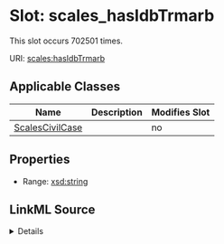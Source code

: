 

# Slot: scales_hasIdbTrmarb




This slot occurs 702501 times.


URI: [scales:hasIdbTrmarb](http://schemas.scales-okn.org/rdf/scales#hasIdbTrmarb)



<!-- no inheritance hierarchy -->





## Applicable Classes

| Name | Description | Modifies Slot |
| --- | --- | --- |
| [ScalesCivilCase](../classes/ScalesCivilCase.md) |  |  no  |







## Properties

* Range: [xsd:string](http://www.w3.org/2001/XMLSchema#string)







## LinkML Source

<details>

```yaml
name: scales_hasIdbTrmarb
from_schema: okns:scales-kg
rank: 1000
slot_uri: scales:hasIdbTrmarb
alias: scales_hasIdbTrmarb
domain_of:
- scales_CivilCase
range: string

```
</details>